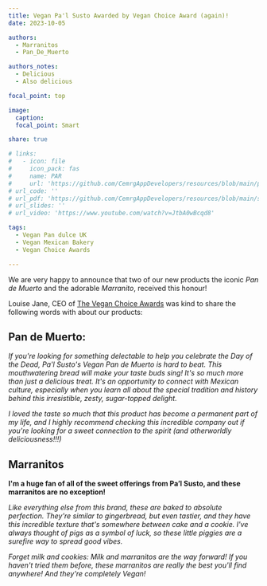 ```yaml
---
title: Vegan Pa'l Susto Awarded by Vegan Choice Award (again)!
date: 2023-10-05

authors: 
  - Marranitos
  - Pan_De_Muerto

authors_notes:
  - Delicious
  - Also delicious

focal_point: top

image:
  caption: 
  focal_point: Smart

share: true

# links:
#   - icon: file
#     icon_pack: fas
#     name: PAR
#     url: 'https://github.com/CemrgAppDevelopers/resources/blob/main/par/Rigid_MRI.cfg'
# url_code: ''
# url_pdf: 'https://github.com/CemrgAppDevelopers/resources/blob/main/sop/CemrgApp-AtrialScarProcessing.pdf'
# url_slides: ''
# url_video: 'https://www.youtube.com/watch?v=JtbA0wBcqd8'

tags: 
  - Vegan Pan dulce UK
  - Vegan Mexican Bakery
  - Vegan Choice Awards

---
```


We are very happy to announce that two of our new products the iconic _Pan de Muerto_ and the adorable _Marranito_, received this honour!

<!--more-->

Louise Jane, CEO of [The Vegan Choice Awards](https://www.veganchoiceawards.com) 
was kind to share the following words with about our products:


## Pan de Muerto:

 _If you're looking for something delectable to help you celebrate the Day of the Dead, Pa'l Susto's Vegan Pan de Muerto is hard to beat. This mouthwatering bread will make your taste buds sing!_
 _It's so much more than just a delicious treat. It's an opportunity to connect with Mexican culture, especially when you learn all about the special tradition and history behind this irresistible, zesty, sugar-topped delight._

_I loved the taste so much that this product has become a permanent part of my life, and I highly recommend checking this incredible company out if you're looking for a sweet connection to the spirit (and otherworldly deliciousness!!!)_

## Marranitos

**I'm a huge fan of all of the sweet offerings from Pa’l Susto, and these marranitos are no exception!**

_Like everything else from this brand, these are baked to absolute perfection. They're similar to gingerbread, but even tastier, and they have this incredible texture that's somewhere between cake and a cookie. I've always thought of pigs as a symbol of luck, so these little piggies are a surefire way to spread good vibes._

_Forget milk and cookies: Milk and marranitos are the way forward! If you haven't tried them before, these marranitos are really the best you'll find anywhere! And they're completely Vegan!_